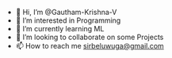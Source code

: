 - 👋 Hi, I’m @Gautham-Krishna-V
- 👀 I’m interested in Programming
- 🌱 I’m currently learning ML
- 💞️ I’m looking to collaborate on some Projects
- 📫 How to reach me sirbeluwuga@gmail.com

<!---
Gautham-Krishna-V/Gautham-Krishna-V is a ✨ special ✨ repository because its `README.md` (this file) appears on your GitHub profile.
You can click the Preview link to take a look at your changes.
--->
